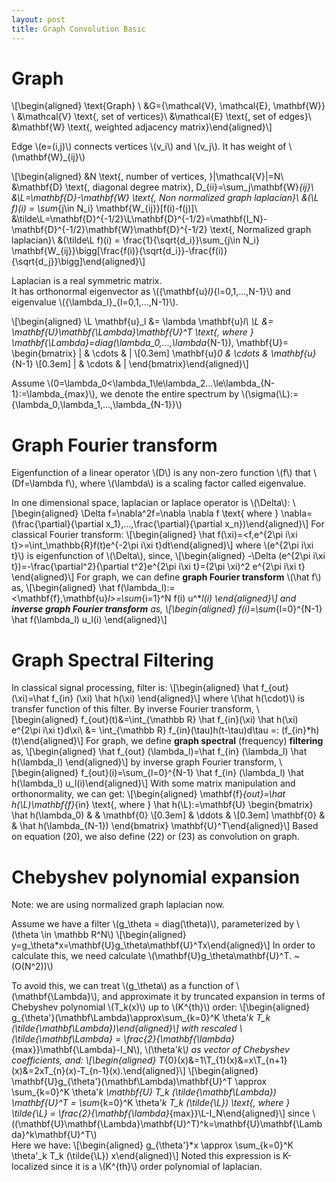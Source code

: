 ```yaml
---
layout: post
title: Graph Convolution Basic
---
```


Graph
=====

\\[\begin{aligned}
\text{Graph} \ &G=\{\mathcal{V}, \mathcal{E}, \mathbf{W}\} \\
&\mathcal{V} \text{, set of vertices}\\
&\mathcal{E} \text{, set of edges}\\
&\mathbf{W} \text{, weighted adjacency matrix}\end{aligned}\\]

Edge \\(e=(i,j)\\) connects vertices \\(v_i\\) and \\(v_j\\). It has
weight of \\(\mathbf{W}_{ij}\\)

\\[\begin{aligned}
&N \text{, number of vertices, }|\mathcal{V}|=N\\
&\mathbf{D} \text{, diagonal degree matrix}, D_{ii}=\sum_j\mathbf{W}_{ij}\\
&\L=\mathbf{D}-\mathbf{W} \text{, Non normalized graph laplacian}\\
&(\L f)(i) = \sum_{j\in N_i} \mathbf{W_{ij}}[f(i)-f(j)]\\
&\tilde\L=\mathbf{D}^{-1/2}\L\mathbf{D}^{-1/2}=\mathbf{I_N}-\mathbf{D}^{-1/2}\mathbf{W}\mathbf{D}^{-1/2} \text{, Normalized graph laplacian}\\
&(\tilde\L f)(i) = \frac{1}{\sqrt{d_i}}\sum_{j\in N_i} \mathbf{W_{ij}}\bigg[\frac{f(i)}{\sqrt{d_i}}-\frac{f(i)}{\sqrt{d_j}}\bigg]\end{aligned}\\]

Laplacian is a real symmetric matrix.  
It has orthonormal eigenvector as \\(\{\mathbf{u}_l\}_{l=0,1,...,N-1}\\)
and eigenvalue \\(\{\lambda_l\}_{l=0,1,...,N-1}\\).

\\[\begin{aligned}
\L \mathbf{u}_l &= \lambda \mathbf{u}_l\\
\L &= \mathbf{U}\mathbf{\Lambda}\mathbf{U}^T \text{, where } \mathbf{\Lambda}=diag(\lambda_0,...,\lambda_{N-1}), 
\mathbf{U}= 
\begin{bmatrix}
        |            & \cdots & | \\[0.3em]
        \mathbf{u}_0 & \cdots & \mathbf{u}_{N-1} \\[0.3em]
        |            & \cdots & |
\end{bmatrix}\end{aligned}\\]

Assume
\\(0=\lambda_0<\lambda_1\le\lambda_2...\le\lambda_{N-1}:=\lambda_{max}\\),
we denote the entire spectrum by
\\(\sigma(\L):=\{\lambda_0,\lambda_1,...,\lambda_{N-1}\}\\)

Graph Fourier transform
=======================

Eigenfunction of a linear operator \\(D\\) is any non-zero function
\\(f\\) that \\(Df=\lambda f\\), where \\(\lambda\\) is a scaling factor
called eigenvalue.  
  
In one dimensional space, laplacian or laplace operator is \\(\Delta\\):
\\[\begin{aligned}
\Delta f=\nabla^2f=\nabla \nabla f \text{ where } \nabla=(\frac{\partial}{\partial x_1},...,\frac{\partial}{\partial x_n})\end{aligned}\\]
For classical Fourier transform: \\[\begin{aligned}
\hat f(\xi)=<f,e^{2\pi i\xi t}>=\int_\mathbb{R}f(t)e^{-2\pi i\xi t}dt\end{aligned}\\]
where \\(e^{2\pi i\xi t}\\) is eigenfunction of \\(\Delta\\), since,
\\[\begin{aligned}
-\Delta (e^{2\pi i\xi t})=-\frac{\partial^2}{\partial t^2}e^{2\pi i\xi t}=(2\pi \xi)^2 e^{2\pi i\xi t} \end{aligned}\\]
For graph, we can define **graph Fourier transform** \\(\hat f\\) as,
\\[\begin{aligned}
\hat f(\lambda_l):=<\mathbf{f},\mathbf{u}_l>=\sum_{i=1}^N f(i) u^*_l(i) \end{aligned}\\]
and **inverse graph Fourier transform** as, \\[\begin{aligned}
f(i)=\sum_{l=0}^{N-1} \hat f(\lambda_l) u_l(i) \end{aligned}\\]

Graph Spectral Filtering
========================

In classical signal processing, filter is: \\[\begin{aligned}
\hat f_{out} (\xi)=\hat f_{in} (\xi) \hat h(\xi) \end{aligned}\\] where
\\(\hat h(\cdot)\\) is transfer function of this filter. By inverse
Fourier transform, \\[\begin{aligned}
f_{out}(t)&=\int_{\mathbb R} \hat f_{in}(\xi) \hat h(\xi) e^{2\pi i\xi t}d\xi\\
&= \int_{\mathbb R} f_{in}(\tau)h(t-\tau)d\tau =: (f_{in}*h)(t)\end{aligned}\\]
For graph, we define **graph spectral** (frequency) **filtering** as,
\\[\begin{aligned}
\hat f_{out} (\lambda_l)=\hat f_{in} (\lambda_l) \hat h(\lambda_l) \end{aligned}\\]
by inverse graph Fourier transform, \\[\begin{aligned}
f_{out}(i)=\sum_{l=0}^{N-1} \hat f_{in} (\lambda_l) \hat h(\lambda_l) u_l(i)\end{aligned}\\]
With some matrix manipulation and orthonormality, we can get:
\\[\begin{aligned}
\mathbf{f}_{out}=\hat h(\L)\mathbf{f}_{in} \text{, where } \hat h(\L):=\mathbf{U}
\begin{bmatrix}
    \hat h(\lambda_0) &        & \mathbf{0} \\[0.3em]
                      & \ddots &  \\[0.3em]
    \mathbf{0}        &        & \hat h(\lambda_{N-1})
\end{bmatrix}
\mathbf{U}^T\end{aligned}\\] Based on equation (20), we also define (22)
or (23) as convolution on graph.

Chebyshev polynomial expansion
==============================

Note: we are using normalized graph laplacian now.  
  
Assume we have a filter \\(g_\theta = diag(\theta)\\), parameterized by
\\(\theta \in \mathbb R^N\\) \\[\begin{aligned}
y=g_\theta*x=\mathbf{U}g_\theta\mathbf{U}^Tx\end{aligned}\\] In order to
calculate this, we need calculate
\\(\mathbf{U}g_\theta\mathbf{U}^T. ~ (O(N^2))\\)  
  
To avoid this, we can treat \\(g_\theta\\) as a function of
\\(\mathbf{\Lambda}\\), and approximate it by truncated expansion in
terms of Chebyshev polynomial \\(T_k(x)\\) up to \\(K^{th}\\) order:
\\[\begin{aligned}
g_{\theta'}(\mathbf\Lambda)\approx\sum_{k=0}^K \theta'_k T_k (\tilde{\mathbf\Lambda})\end{aligned}\\]
with rescaled
\\(\tilde{\mathbf\Lambda} = \frac{2}{\mathbf{\lambda}_{max}}\mathbf{\Lambda}-I_N\\),
\\(\theta'_k\\) as vector of Chebyshev coefficients, and:
\\[\begin{aligned}
T_{0}(x)&=1\\T_{1}(x)&=x\\T_{n+1}(x)&=2xT_{n}(x)-T_{n-1}(x).\end{aligned}\\]
\\[\begin{aligned}
\mathbf{U}g_{\theta'}(\mathbf\Lambda)\mathbf{U}^T \approx \sum_{k=0}^K \theta'_k \mathbf{U} T_k (\tilde{\mathbf\Lambda}) \mathbf{U}^T = \sum_{k=0}^K \theta'_k T_k (\tilde{\L}) \text{, where } \tilde{\L} = \frac{2}{\mathbf{\lambda}_{max}}\L-I_N\end{aligned}\\]
since
\\((\mathbf{U}\mathbf{\Lambda}\mathbf{U}^T)^k=\mathbf{U}\mathbf{\Lambda}^k\mathbf{U}^T\\)  
Here we have: \\[\begin{aligned}
g_{\theta'}*x \approx \sum_{k=0}^K \theta'_k T_k (\tilde{\L}) x\end{aligned}\\]
Noted this expression is K-localized since it is a \\(K^{th}\\) order
polynomial of laplacian.
